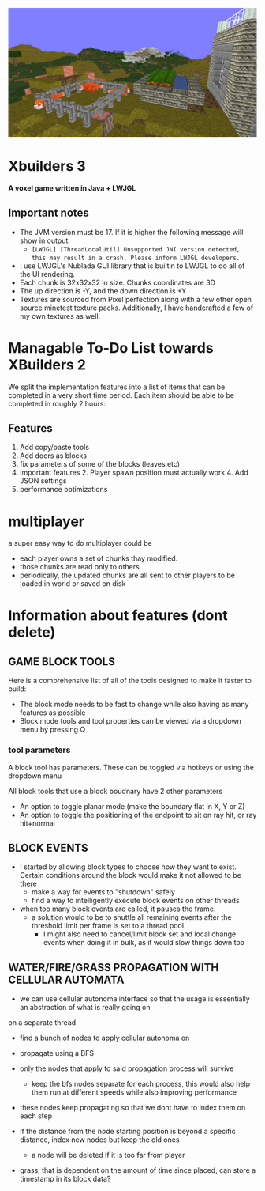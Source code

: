 
![Xbuilders landscape](./assets/images/b.jpg)

# Xbuilders 3
**A voxel game written in Java + LWJGL**

## Important notes
* The JVM version must be 17. If it is higher the following message will show in output:
  * `[LWJGL] [ThreadLocalUtil] Unsupported JNI version detected, this may result in a crash. Please inform LWJGL developers.`
* I use LWJGL's Nublada GUI library that is builtin to LWJGL to do all of the UI rendering.
* Each chunk is 32x32x32 in size. Chunks coordinates are 3D
* The up direction is -Y, and the down direction is +Y
* Textures are sourced from Pixel perfection along with a few other open source minetest texture packs. Additionally, I have handcrafted a few of my own textures as well.

# Managable To-Do List towards XBuilders 2
We split the implementation features into a list of items that can be completed in a very short time period. Each item should be able to be completed in roughly 2 hours:

## Features
1. Add copy/paste tools
9. Add doors as blocks
10. fix parameters of some of the blocks (leaves,etc)
9. important features
   2. Player spawn position must actually work
   4. Add JSON settings
10. performance optimizations


# multiplayer
a super easy way to do multiplayer could be
* each player owns a set of chunks thay modified.
* those chunks are read only to others
* periodically, the updated chunks are all sent to other players to be loaded in world or saved on disk




# Information about features (dont delete)
## GAME BLOCK TOOLS
Here is a comprehensive list of all of the tools designed to make it faster to build:
* The block mode needs to be fast to change while also having as many features as possible
* Block mode tools and tool properties can be viewed via a dropdown menu by pressing Q

### tool parameters
A block tool has parameters. These can be toggled via hotkeys or using the dropdown menu

All block tools that use a block boudnary have 2 other parameters
* An option to toggle planar mode (make the boundary flat in X, Y or Z)
* An option to toggle the positioning of the endpoint to sit on ray hit, or ray hit+normal

## BLOCK EVENTS
* I started by allowing block types to choose how they want to exist. Certain conditions around the block would make it not allowed to be there
  * make a way for events to "shutdown" safely
  * find a way to intelligently execute block events on other threads
* when too many block events are called, it pauses the frame.
  * a solution would to be to shuttle all remaining events after the threshold limit per frame is set to a thread pool
    * I might also need to cancel/limit block set and local change events when doing it in bulk, as it would slow things down too

## WATER/FIRE/GRASS PROPAGATION WITH CELLULAR AUTOMATA
* we can use cellular autonoma interface so that the usage is essentially an abstraction of what is really going on

on a separate thread
- find a bunch of nodes to apply cellular autonoma on
- propagate using a BFS
- only the nodes that apply to said propagation process will survive
  - keep the bfs nodes separate for each process, this would also help them run at different speeds while also improving performance
- these nodes keep propagating so that we dont have to index them on each step
- if the distance from the node starting position is beyond a specific distance, index new nodes but keep the old ones
  - a node will be deleted if it is too far from player

- grass, that is dependent on the amount of time since placed, can store a timestamp in its block data?








<!---
## Keys and buttons
Key | action
--|--
W|up/fly
S|down
spacebar|jump/enable gravity
P|toggle collisions
arrow keys|move horizontally
F|toggle fast movement
M|toggle menu
ESC|leave world/exit game
I|toggle inventory
F11|save screenshot


Mouse | action
--|--
Scroll|select block
Right-click|delete block
Left-click|create block


## Overview
This game is a minecraft like block game, written in Java, with priority on **performance** and **simplicity**.

This game can run at top performance at up to a 400 voxel view radius. It has a 3d grid of chunks, The world height is limited to 255 blocks, however that is self imposed primarly due to preformance and sunlight generation in the future, and can be easily bypassed.

### Current features include:
* Animated blocks
* Multiple block types, including stairs, slabs, pillars, ladders, floor items (tracks, etc.) and ladders
* Entities (including animals)
  * Current entities include a Fox (animal)
* A UI main screen
* World saving/loading
* Fast chunk generation with greedy meshing
* Support for large chunk distances (up to 400 voxel radius)

## Screenshots
A few of the blocks currently available
![blocks](./assets/images/a.jpg)

Inside a house
![indoors](./assets/images/c.jpg)

A group of foxes
![foxes](./assets/images/e.jpg)

Lots of foxes!
![lots of foxes](./assets/images/f.jpg)

Screenshot of the inventory menu
![inventory](./assets/images/g.jpg)

Ingame screenshot:
![ingame](./assets/images/h.jpg)

-->
